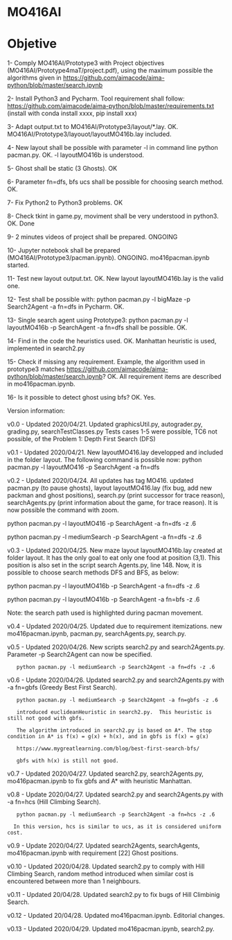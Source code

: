 # MO416AI

# Objetive
1- Comply MO416AI/Prototype3 with Project objectives (MO416AI/Prototype4maT/project.pdf), using the maximum possible the algorithms given in https://github.com/aimacode/aima-python/blob/master/search.ipynb

2- Install Python3 and Pycharm. Tool requirement shall follow: https://github.com/aimacode/aima-python/blob/master/requirements.txt (install with conda install xxxx, pip install xxx)

3- Adapt output.txt to MO416AI/Prototype3/layout/*.lay. OK. MO416AI/Prototype3/layouot/layoutMO416b.lay included.

4- New layout shall be possible with parameter -l in command line python pacman.py. OK. -l layoutMO416b is understood.

5- Ghost shall be static (3 Ghosts). OK

6- Parameter fn=dfs, bfs ucs shall be possible for choosing search method. OK. 

7- Fix Python2 to Python3 problems. OK

8- Check tkint in game.py, moviment shall be very understood in python3. OK. Done

9- 2 minutes videos of project shall be prepared. ONGOING

10- Jupyter notebook shall be prepared (MO416AI/Prototype3/pacman.ipynb). ONGOING. mo416pacman.ipynb started.

11- Test new layout output.txt. OK. New layout layoutMO416b.lay is the valid one.

12- Test shall be possible with: python pacman.py -l bigMaze -p Search2Agent -a fn=dfs in Pycharm. OK. 

13- Single search agent using Prototype3: python pacman.py -l layoutMO416b -p SearchAgent -a fn=dfs shall be possible. OK.

14- Find in the code the heuristics used. OK. Manhattan heuristic is used, implemented in search2.py

15- Check if missing any requirement. Example, the algorithm used in prototype3 matches https://github.com/aimacode/aima-python/blob/master/search.ipynb? OK. All requirement items are described in mo416pacman.ipynb.

16- Is it possible to detect ghost using bfs? OK. Yes.

Version information:

v0.0 - Updated 2020/04/21. Updated graphicsUtil.py, autograder.py, grading.py, searchTestClasses.py
       Tests cases 1-5 were possible, TC6 not possible, of the Problem 1: Depth First Search (DFS)
       
v0.1 - Updated 2020/04/21. New layoutMO416.lay developped and included in the folder layout. The following command is possible now:
       python pacman.py -l layoutMO416 -p SearchAgent -a fn=dfs
       
v0.2 - Updated 2020/04/24. All updates has tag MO416. updated pacman.py (to pause ghosts), layout layoutMO416.lay (fix bug, add new packman and ghost positions), search.py (print successor for trace reason), searchAgents.py (print information about the game, for trace reason). It is now possible the command with zoom.

python pacman.py -l layoutMO416 -p SearchAgent -a fn=dfs -z .6

python pacman.py -l mediumSearch -p SearchAgent -a fn=dfs -z .6

v0.3 - Updated 2020/04/25. New maze layout layoutMO416b.lay created at folder layout. It has the only goal to eat only one food at position (3,1). This position is also set in the script search Agents.py, line 148. Now, it is possible to choose search methods DFS and BFS, as below:

python pacman.py -l layoutMO416b -p SearchAgent -a fn=dfs -z .6

python pacman.py -l layoutMO416b -p SearchAgent -a fn=bfs -z .6

Note: the search path used is highlighted during pacman movement.

v0.4 - Updated 2020/04/25. Updated due to requirement itemizations. new mo416pacman.ipynb, pacman.py, searchAgents.py, search.py.

v0.5 - Updated 2020/04/26. New scripts search2.py and search2Agents.py. Parameter -p Search2Agent can now be specified.

       python pacman.py -l mediumSearch -p Search2Agent -a fn=dfs -z .6

v0.6 - Update 2020/04/26. Updated search2.py and search2Agents.py with -a fn=gbfs (Greedy Best First Search).

       python pacman.py -l mediumSearch -p Search2Agent -a fn=gbfs -z .6
      
       introduced euclideanHeuristic in search2.py.  This heuristic is still not good with gbfs.
       
       The algorithm introduced in search2.py is based on A*. The stop condition in A* is f(x) = g(x) + h(x), and in gbfs is f(x) = g(x)
       
       https://www.mygreatlearning.com/blog/best-first-search-bfs/
       
       gbfs with h(x) is still not good.
       
v0.7 - Updated 2020/04/27. Updated search2.py, search2Agents.py, mo416pacman.ipynb to fix gbfs and A* with heuristic Manhattan.

v0.8 - Update 2020/04/27. Updated search2.py and search2Agents.py with -a fn=hcs (Hill Climbing Search).

       python pacman.py -l mediumSearch -p Search2Agent -a fn=hcs -z .6
      
      In this version, hcs is similar to ucs, as it is considered uniform cost.
      
v0.9 - Update 2020/04/27. Updated search2Agents, searchAgents, mo416pacman.ipynb with requirement [22] Ghost positions.    

v0.10 - Updated 2020/04/28. Updated search2.py to comply with Hill Climbing Search, random method introduced when similar cost is encountered between more than 1 neighbours.

v0.11 - Updated 20/04/28. Updated search2.py to fix bugs of Hill Climbinig Search.

v0.12 - Updated 20/04/28. Updated mo416pacman.ipynb. Editorial changes.

v0.13 - Updated 2020/04/29. Updated mo416pacman.ipynb, search2.py. 


